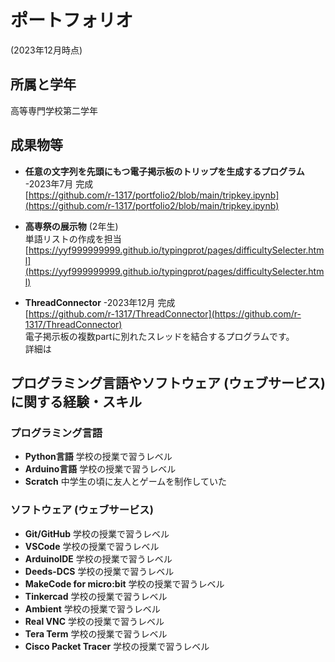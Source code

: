 # ポートフォリオ
(2023年12月時点)

## 所属と学年

高等専門学校第二学年
## 成果物等

-   **任意の文字列を先頭にもつ電子掲示板のトリップを生成するプログラム** -2023年7月 完成<br>  [https://github.com/r-1317/portfolio2/blob/main/tripkey.ipynb](https://github.com/r-1317/portfolio2/blob/main/tripkey.ipynb)

-   **高専祭の展示物** (2年生)<br>単語リストの作成を担当<br> [https://yyf999999999.github.io/typingprot/pages/difficultySelecter.html](https://yyf999999999.github.io/typingprot/pages/difficultySelecter.html)
 
-  **ThreadConnector** -2023年12月 完成<br> [https://github.com/r-1317/ThreadConnector](https://github.com/r-1317/ThreadConnector)<br>電子掲示板の複数partに別れたスレッドを結合するプログラムです。<br>詳細は

## プログラミング言語やソフトウェア (ウェブサービス) に関する経験・スキル

### プログラミング言語

 - **Python言語**
 学校の授業で習うレベル
 - **Arduino言語**
 学校の授業で習うレベル
 - **Scratch**
 中学生の頃に友人とゲームを制作していた
### ソフトウェア (ウェブサービス)
 - **Git/GitHub**
学校の授業で習うレベル
- **VSCode**
学校の授業で習うレベル
- **ArduinoIDE**
学校の授業で習うレベル
- **Deeds-DCS**
学校の授業で習うレベル
- **MakeCode for micro:bit**
学校の授業で習うレベル
- **Tinkercad**
学校の授業で習うレベル
- **Ambient**
学校の授業で習うレベル
- **Real VNC**
学校の授業で習うレベル
- **Tera Term**
学校の授業で習うレベル
- **Cisco Packet Tracer**
学校の授業で習うレベル
<!--stackedit_data:
eyJoaXN0b3J5IjpbLTIwNzY2MDYzMzIsMjAzMzA2Mjg2NiwxOT
kzNzk1NTIyXX0=
-->